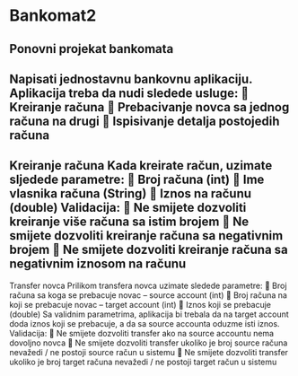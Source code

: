 # Bankomat2
Ponovni projekat bankomata
----------------------------------------
Napisati jednostavnu bankovnu aplikaciju.
Aplikacija treba da nudi sledede usluge:
 Kreiranje računa
 Prebacivanje novca sa jednog računa na drugi
 Ispisivanje detalja postojedih računa
-----------------------------------------------
Kreiranje računa
Kada kreirate račun, uzimate sljedede parametre:
 Broj računa (int)
 Ime vlasnika računa (String)
 Iznos na računu (double)
Validacija:
 Ne smijete dozvoliti kreiranje više računa sa istim brojem
 Ne smijete dozvoliti kreiranje računa sa negativnim brojem
 Ne smijete dozvoliti kreiranje računa sa negativnim iznosom na računu
-----------------------------------------------------------------------
Transfer novca
Prilikom transfera novca uzimate sledede parametre:
 Broj računa sa koga se prebacuje novac – source account (int)
 Broj računa na koji se prebacuje novac – target account (int)
 Iznos koji se prebacuje (double)
Sa validnim parametrima, aplikacija bi trebala da na target account doda iznos koji se prebacuje, a da
sa source accounta oduzme isti iznos.
Validacija:
 Ne smijete dozvoliti transfer ako na source accountu nema dovoljno novca
 Ne smijete dozvoliti transfer ukoliko je broj source računa nevažedi / ne postoji source račun
u sistemu
 Ne smijete dozvoliti transfer ukoliko je broj target računa nevažedi / ne postoji target račun u
sistemu
